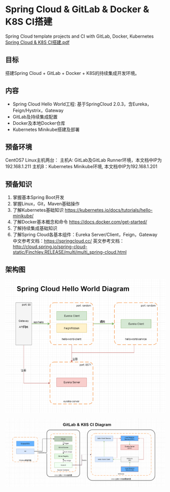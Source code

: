 # Spring Cloud & GitLab & Docker & K8S CI搭建
Spring Cloud template projects and CI with GitLab, Docker, Kubernetes
[Spring Cloud & K8S CI搭建.pdf](Spring%20Cloud%20K8S%20CI.pdf)

##	目标
搭建Spring Cloud + GitLab + Docker + K8S的持续集成开发环境。

## 内容
*	Spring Cloud Hello World工程: 基于SpringCloud 2.0.3，含Eureka，Feign/Hystrix，Gateway 
*	GitLab及持续集成配置
*	Docker及本地Docker仓库
*   Kubernetes Minikube搭建及部署

## 预备环境
CentOS7 Linux主机两台：
主机A: GitLab及GitLab Runner环境，本文档中IP为192.168.1.211
主机B：Kubernetes Minikube环境, 本文档中IP为192.168.1.201

##	预备知识
1. 掌握基本Spring Boot开发
2. 掌握Linux，Git，Maven基础操作
3. 了解Kubernetes基础知识
https://kubernetes.io/docs/tutorials/hello-minikube/
4. 了解Docker基本概念和命令
https://docs.docker.com/get-started/ 
5. 了解持续集成基础知识
6. 了解Spring Cloud各基本组件：Eureka Server/Client，Feign，Gateway   
中文参考文档：https://springcloud.cc/ 
英文参考文档：http://cloud.spring.io/spring-cloud-static/Finchley.RELEASE/multi/multi_spring-cloud.html 

## 架构图

![Spring Cloud Hello World Template](diagram/Spring%20Cloud%20Hello%20World%20Diagram.png)

![CI DIagram](diagram/GitLab%26K8S%20CI%20Diagram.png)
